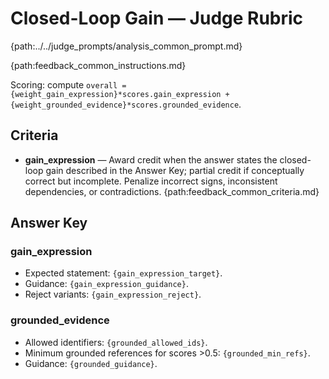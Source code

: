 # Closed-Loop Gain — Judge Rubric

{path:../../judge_prompts/analysis_common_prompt.md}

{path:feedback_common_instructions.md}

Scoring: compute `overall = {weight_gain_expression}*scores.gain_expression + {weight_grounded_evidence}*scores.grounded_evidence`.

## Criteria
- **gain_expression** — Award credit when the answer states the closed-loop gain described in the Answer Key; partial credit if conceptually correct but incomplete. Penalize incorrect signs, inconsistent dependencies, or contradictions.
{path:feedback_common_criteria.md}

## Answer Key

### gain_expression
- Expected statement: `{gain_expression_target}`.
- Guidance: `{gain_expression_guidance}`.
- Reject variants: `{gain_expression_reject}`.

### grounded_evidence
- Allowed identifiers: `{grounded_allowed_ids}`.
- Minimum grounded references for scores >0.5: `{grounded_min_refs}`.
- Guidance: `{grounded_guidance}`.
